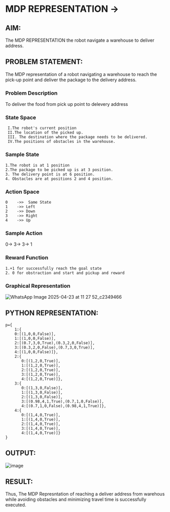 # MDP REPRESENTATION ->

## AIM:
The MDP REPRESENTATION the robot navigate a warehouse to  deliver address.

## PROBLEM STATEMENT:
The MDP representation of a robot navigating a warehouse to reach the pick-up point and deliver the package to the delivery address.
### Problem Description
To deliver the food from pick up point to delevery address

### State Space
```
 I.The robot's current position
 II.The location of the picked up.
 III. The destination where the package needs to be delivered.
 IV.The positions of obstacles in the warehouse.
```

### Sample State
```
1.The robot is at 1 position
2.The package to be picked up is at 3 position.
3. The delivery point is at 6 position.
4. Obstacles are at positions 2 and 4 position.
```

### Action Space
```
0    ->>  Same State
1    ->> Left
2    ->> Down
3    ->> Right
4    ->> Up
```
### Sample Action
 0-> 3-> 3-> 1

### Reward Function
```
1.+1 for successfully reach the goal state
2. 0 for obstraction and start and pickup and reward
```

### Graphical Representation

![WhatsApp Image 2025-04-23 at 11 27 52_c2349466](https://github.com/user-attachments/assets/2726df17-fa19-4748-b1a9-315f221df897)


## PYTHON REPRESENTATION:
```
p={
    1:{
    0:[(1,0,0,False)],
    1:[(1,0,0,False)],
    2:[(0.7,3,0,True),(0.3,2,0,False)],
    3:[(0.3,2,0,False),(0.7,3,0,True)],
    4:[(1,0,0,False)]},
    2:{
       0:[(1,2,0,True)],
       1:[(1,2,0,True)],
       2:[(1,2,0,True)],
       3:[(1,2,0,True)],
       4:[(1,2,0,True)]}, 
    3:{
       0:[(1,3,0,False)],
       1:[(1,3,0,False)],
       2:[(1,3,0,False)],
       3:[(0.98,4,1,True),(0.7,1,0,False)],
       4:[(0.7,1,0,False),(0.98,4,1,True)]}, 
    4:{
       0:[(1,4,0,True)],
       1:[(1,4,0,True)],
       2:[(1,4,0,True)],
       3:[(1,4,0,True)],
       4:[(1,4,0,True)]}   
}

```


## OUTPUT:
![image](https://github.com/user-attachments/assets/7c7e7d2d-2e8a-4a12-b67b-39d8aa6f81c3)


## RESULT:
Thus, The MDP Represntation of reaching a deliver address from warehous while avoiding 
 obstacles and minimizing travel time is successfully executed.

